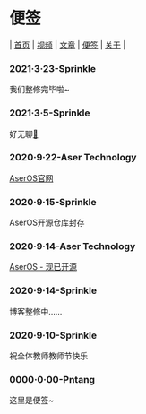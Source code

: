 # 便签
| [首页](home.md) | [视频](video.html) | [文章](article.md) | [便签](note.md) | [关于](about.md) |
### 2021·3·23-Sprinkle
我们整修完毕啦~
### 2021·3·5-Sprinkle
好无聊[💬](egg2.md)
### 2020·9·22-Aser Technology
[AserOS官网](https://sprinklelive.github.io)
### 2020·9·15-Sprinkle
AserOS开源仓库封存
### 2020·9·14-Aser Technology
[AserOS - 现已开源](https://github.com/pntang/AserOS)
### 2020·9·14-Sprinkle
博客整修中……
### 2020·9·10-Sprinkle
祝全体教师教师节快乐
### 0000·0·00-Pntang
这里是便签~
